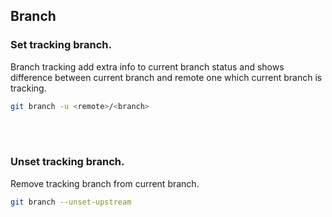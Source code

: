 ## Branch

### Set tracking branch.
Branch tracking add extra info to current branch status and shows difference between current branch and remote one which current branch is tracking.
```sh
git branch -u <remote>/<branch>
```
<br /><br />

### Unset tracking branch.
Remove tracking branch from current branch.
```sh
git branch --unset-upstream
```

